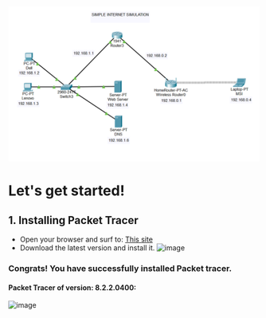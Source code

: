![image](https://github.com/SirJosh-i/Simple-Internet-Simulation-using-Packet-Tracer/blob/master/Screenshots/Simple%20Internet%20-%20Cisco%20Model.png)

# Let's get started!
## 1. Installing Packet Tracer
- Open your browser and surf to: [This site](https://www.computernetworkingnotes.com/ccna-study-guide/download-packet-tracer-for-windows-and-linux.html)
- Download the latest version and install it.
  ![image](https://github.com/SirJosh-i/Simple-Internet-Simulation-using-Packet-Tracer/assets/69949528/f02d720e-2b28-4fda-9a30-ace28bc0d47b)
### Congrats! You have successfully installed Packet tracer.
  #### Packet Tracer of version: 8.2.2.0400:
  ![image](https://github.com/SirJosh-i/Simple-Internet-Simulation-using-Packet-Tracer/assets/69949528/6211341c-f73d-416a-a9c5-23e96f0cced1)

